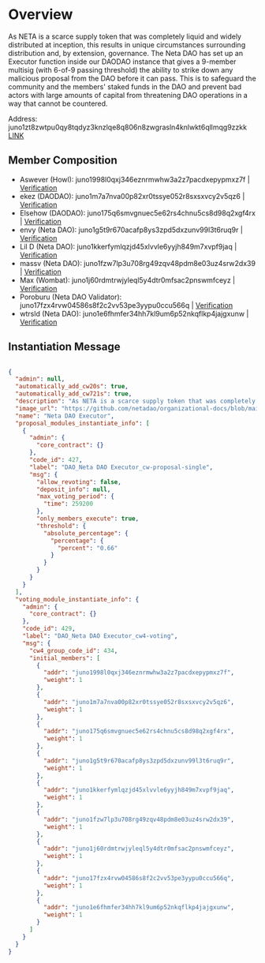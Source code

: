 # Overview

As NETA is a scarce supply token that was completely liquid and widely distributed at inception, this results in unique circumstances surrounding distribution and, by extension, governance. The Neta DAO has set up an Executor function inside our DAODAO instance that gives a 9-member multisig (with 6-of-9 passing threshold) the ability to strike down any malicious proposal from the DAO before it can pass. This is to safeguard the community and the members' staked funds in the DAO and prevent bad actors with large amounts of capital from threatening DAO operations in a way that cannot be countered.

Address: juno1zt8zwtpu0qy8tqdyz3knzlqe8q806n8zwgrasln4knlwkt6qllmqg9zzkk [LINK](https://daodao.zone/dao/juno1zt8zwtpu0qy8tqdyz3knzlqe8q806n8zwgrasln4knlwkt6qllmqg9zzkk)

## Member Composition

- Aswever (Howl): juno1998l0qxj346eznrmwhw3a2z7pacdxepypmxz7f | [Verification](https://juno.tools/sign-verify?address=juno1998l0qxj346eznrmwhw3a2z7pacdxepypmxz7f&message=hi%2C+this+is+aswever%21+i%27m+here+to+safeguard+the+neta+dao%21&signature=ZhZmoqPUdx%2FO3aoaKYsvR0ggs91wZI31yJrpJlxeY9lP8jOcy%2BTlrblLWnH6FW2u0vEIfthRpxvee2UrvFqaTg%3D%3D)  
- ekez (DAODAO): juno1m7a7nva00p82xr0tssye052r8sxsxvcy2v5qz6 | [Verification](https://juno.tools/sign-verify?address=juno1m7a7nva00p82xr0tssye052r8sxsxvcy2v5qz6&message=I+am+ekez%2C+linking+these+two+pseudo+anonymous+identities.+Am+part+of+Neta+DAO%21&signature=NEwXieqx5VmMC8m5P3SulMKv5HgChpSdOUuVB%2FOmNvIzZ6iV1yR4VtVlM8UCap90e0o5IGW1K6ZYTevXfxPNNw%3D%3D)  
- Elsehow (DAODAO): juno175q6smvgnuec5e62rs4chnu5cs8d98q2xgf4rx | [Verification](https://juno.tools/sign-verify?address=juno175q6smvgnuec5e62rs4chnu5cs8d98q2xgf4rx&message=I+am+elsehow%2C+and+I+am+helping+Neta+DAO.&signature=OFiCPgSZ6VeCX9kt902TWxHwGObuHcQJ8XIKB%2BJ7JJsR6suZpUxm2C%2F5CJU%2Fyq3OP1TQvPSUL7fRXY8NUtCIRg%3D%3D)  
- envy (Neta DAO): juno1g5t9r670acafp8ys3zpd5dxzunv99l3t6ruq9r | [Verification](https://juno.tools/sign-verify?address=juno1g5t9r670acafp8ys3zpd5dxzunv99l3t6ruq9r&message=envy9950&signature=9DNRtJvOmQFi9RhJTFCH2popSonjmFhkswLWYkGbc8xHOhngrAUYDfEBSDBDkh0nNckpJmWZjH6xMDKmLvhjDQ==)  
- Lil D (Neta DAO): juno1kkerfymlqzjd45xlvvle6yyjh849m7xvpf9jaq | [Verification](https://juno.tools/sign-verify/?address=juno1kkerfymlqzjd45xlvvle6yyjh849m7xvpf9jaq&message=Lil%20D&signature=ewZXBUWXh5hafkB5IS6YSVijtRCQsYtEWsewFPrns6hLtx1G9xvBkFAMKv04yMbdLjxBYmHM2bdZLJMa3kt32Q%3D%3D)  
- massv (Neta DAO): juno1fzw7lp3u708rg49zqv48pdm8e03uz4srw2dx39 | [Verification](https://juno.tools/sign-verify?address=juno1fzw7lp3u708rg49zqv48pdm8e03uz4srw2dx39&message=Massv+was+here&signature=Oe%2BmHpM1horX1OOYVxc7AyjOYwjGqiXK4bMVOd1K2xNTIjKxC2xdC9q8QANG5QB%2BoVd7ETna7ei0VjZzy2YU0Q%3D%3D)  
- Max (Wombat): juno1j60rdmtrwjyleql5y4dtr0mfsac2pnswmfceyz | [Verification](https://juno.tools/sign-verify?address=juno1j60rdmtrwjyleql5y4dtr0mfsac2pnswmfceyz&message=I+am+max%2C+and+I+am+helping+Neta+DAO&signature=w12IaApsIHiRVHUNPfi4AVzfYdA0xc6JdUOkBXvJJ3d4Xb4876u5bm9MyFA5qESpoMFpIXa2PDqKOfyA37000Q%3D%3D)  
- Poroburu (Neta DAO Validator): juno17fzx4rvw04586s8f2c2vv53pe3yypu0ccu566q | [Verification](https://juno.tools/sign-verify/?address=juno17fzx4rvw04586s8f2c2vv53pe3yypu0ccu566q&message=I%27m%20Poro%20~&signature=9YGSgLqH1O3wtnBmzUm%2F9IxPqLPzgmjOF8Fv%2FjsdgDIKhU3Mv5vJofsuSbC7LX%2Bg9K%2BNEI9WmcCtdL2%2FVWsV9Q%3D%3D)  
- wtrsld (Neta DAO): juno1e6fhmfer34hh7kl9um6p52nkqflkp4jajgxunw | [Verification](https://juno.tools/sign-verify/?address=juno1e6fhmfer34hh7kl9um6p52nkqflkp4jajgxunw&message=Idols%20are%20coming...&signature=lFrRpDytImtZjokuQSwT9aYFLYnVi2h6%2BMouxCjivc8taxsVmprz7Bp9DOoEqmsLD%2FjvF0ZbymaTBqN4HLurqQ%3D%3D)  

## Instantiation Message

```json

{
  "admin": null,
  "automatically_add_cw20s": true,
  "automatically_add_cw721s": true,
  "description": "As NETA is a scarce supply token that was completely liquid and widely distributed at inception, this results in unique circumstances surrounding distribution and, by extension, governance. The Neta DAO has set up an Executor function inside our DAODAO instance that gives a 9-member multisig (with 6-of-9 passing threshold) the ability to strike down any malicious proposal from the DAO before it can pass. This is to safeguard the community and the members' staked funds in the DAO and prevent bad actors with large amounts of capital from threatening DAO operations in a way that cannot be countered.  https://github.com/netadao/organizational-docs/blob/main/neta-dao-executor.md",
  "image_url": "https://github.com/netadao/organizational-docs/blob/main/assets/NetaDAO_Executor_Logo.png?raw=true",
  "name": "Neta DAO Executor",
  "proposal_modules_instantiate_info": [
    {
      "admin": {
        "core_contract": {}
      },
      "code_id": 427,
      "label": "DAO_Neta DAO Executor_cw-proposal-single",
      "msg": {
        "allow_revoting": false,
        "deposit_info": null,
        "max_voting_period": {
          "time": 259200
        },
        "only_members_execute": true,
        "threshold": {
          "absolute_percentage": {
            "percentage": {
              "percent": "0.66"
            }
          }
        }
      }
    }
  ],
  "voting_module_instantiate_info": {
    "admin": {
      "core_contract": {}
    },
    "code_id": 429,
    "label": "DAO_Neta DAO Executor_cw4-voting",
    "msg": {
      "cw4_group_code_id": 434,
      "initial_members": [
        {
          "addr": "juno1998l0qxj346eznrmwhw3a2z7pacdxepypmxz7f",
          "weight": 1
        },
        {
          "addr": "juno1m7a7nva00p82xr0tssye052r8sxsxvcy2v5qz6",
          "weight": 1
        },
        {
          "addr": "juno175q6smvgnuec5e62rs4chnu5cs8d98q2xgf4rx",
          "weight": 1
        },
        {
          "addr": "juno1g5t9r670acafp8ys3zpd5dxzunv99l3t6ruq9r",
          "weight": 1
        },
        {
          "addr": "juno1kkerfymlqzjd45xlvvle6yyjh849m7xvpf9jaq",
          "weight": 1
        },
        {
          "addr": "juno1fzw7lp3u708rg49zqv48pdm8e03uz4srw2dx39",
          "weight": 1
        },
        {
          "addr": "juno1j60rdmtrwjyleql5y4dtr0mfsac2pnswmfceyz",
          "weight": 1
        },
        {
          "addr": "juno17fzx4rvw04586s8f2c2vv53pe3yypu0ccu566q",
          "weight": 1
        },
        {
          "addr": "juno1e6fhmfer34hh7kl9um6p52nkqflkp4jajgxunw",
          "weight": 1
        }
      ]
    }
  }
}

```

